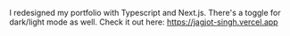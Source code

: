 I redesigned my portfolio with Typescript and Next.js. There's a toggle for dark/light mode as well. Check it out here: https://jagjot-singh.vercel.app
